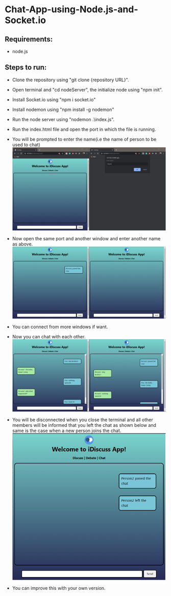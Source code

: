 # Chat-App-using-Node.js-and-Socket.io

## Requirements:
* node.js

## Steps to run:
* Clone the repository using "git clone {repository URL}".

* Open terminal and "cd nodeServer", the initialize node using "npm init".

* Install Socket.io using "npm i socket.io"

* Install nodemon using "npm install -g nodemon"

* Run the node server using "nodemon .\index.js".

* Run the index.html file and open the port in which the file is running.

* You will be prompted to enter the name(i.e the name of person to be used to chat)
![Screenshot](/audio%26image/1.PNG)

* Now open the same port and another window and enter another name as above.
![Screenshot](/audio%26image/2.PNG)

* You can connect from more windows if want.

* Now you can chat with each other.
![Screenshot](/audio%26image/3.PNG)

* You will be disconnected when you close the terminal and all other members will be informed that you left the chat as shown below and same is the case when a new person joins the chat.
![Screenshot](/audio%26image/4.PNG)

* You can improve this with your own version.

